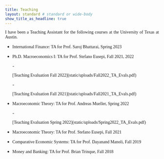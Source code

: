 ```yaml
---
title: Teaching
layout: standard # standard or wide-body
show_title_as_headline: true
---
```


<p style="font-family:Cormorant Garamond;text-align: justify;">I have been a Teaching Assistant for the following courses at the University of Texas at Austin.</p>

- <p style="font-family:Cormorant Garamond;text-align: justify;">International Finance: TA for Prof. Saroj Bhattarai, Spring 2023</p>
- <p style="font-family:Cormorant Garamond;text-align: justify;">Ph.D. Macroeconomics I: TA for Prof. Stefano Eusepi, Fall 2021, 2022</p>
    - <p style="font-family:Cormorant Garamond;text-align: justify;">[Teaching Evaluation Fall 2022](static/uploads/Fall2022_TA_Evals.pdf)</p>
    - <p style="font-family:Cormorant Garamond;text-align: justify;">[Teaching Evaluation Fall 2021](static/uploads/Fall2021_TA_Evals.pdf)</p>
- <p style="font-family:Cormorant Garamond;text-align: justify;">Macroeconomic Theory: TA for Prof. Andreas Mueller, Spring 2022</p>
    - <p style="font-family:Cormorant Garamond;text-align: justify;">[Teaching Evaluation Spring 2022](static/uploads/Spring2022_TA_Evals.pdf)</p>
- <p style="font-family:Cormorant Garamond;text-align: justify;">Macroeconomic Theory: TA for Prof. Stefano Eusepi, Fall 2021</p>
- <p style="font-family:Cormorant Garamond;text-align: justify;">Comparative Economic Systems: TA for Prof. Dayanand Manoli, Fall 2019</p>
- <p style="font-family:Cormorant Garamond;text-align: justify;">Money and Banking: TA for Prof. Brian Trinque, Fall 2018 </p>
